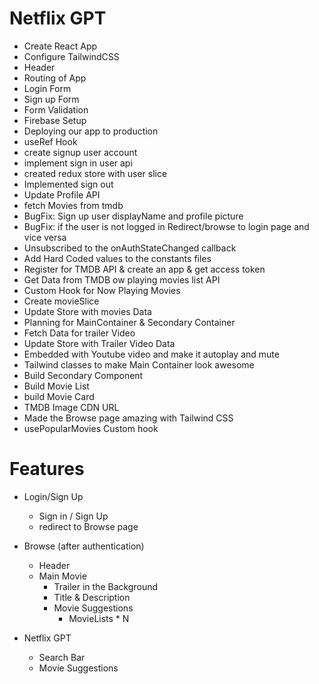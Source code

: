 # Netflix GPT 

- Create React App
- Configure TailwindCSS
- Header
- Routing of App
- Login Form
- Sign up Form
- Form Validation
- Firebase Setup
- Deploying our app to production
- useRef Hook
- create signup user account
- implement sign in user api
- created redux store with user slice
- Implemented sign out
- Update Profile API
- fetch Movies from tmdb
- BugFix: Sign up user displayName and profile picture 
- BugFix: if the user is not logged in Redirect/browse to login page and vice versa
- Unsubscribed to the onAuthStateChanged callback
- Add Hard Coded values to the constants files
- Register for TMDB API & create an app & get access token
- Get Data from TMDB ow playing movies list API
- Custom Hook for Now Playing Movies
- Create movieSlice
- Update Store with movies Data
- Planning for MainContainer & Secondary Container
- Fetch Data for trailer Video
- Update Store with Trailer Video Data
- Embedded with Youtube video and make it autoplay and mute
- Tailwind classes to make Main Container look awesome
- Build Secondary Component
- Build Movie List
- build Movie Card
- TMDB Image CDN URL
- Made the Browse page amazing with Tailwind CSS
- usePopularMovies Custom hook




# Features
- Login/Sign Up
    - Sign in / Sign Up
    - redirect to Browse page
- Browse (after authentication)
    - Header
    - Main Movie
        - Trailer in the Background
        - Title & Description
        - Movie Suggestions
            - MovieLists * N

- Netflix GPT
    - Search Bar
    - Movie Suggestions
